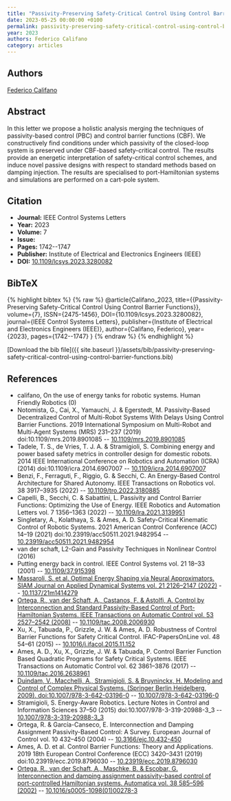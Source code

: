 ```yaml
---
title: "Passivity-Preserving Safety-Critical Control Using Control Barrier Functions"
date: 2023-05-25 00:00:00 +0100
permalink: passivity-preserving-safety-critical-control-using-control-barrier-functions
year: 2023
authors: Federico Califano
category: articles
---
```

 
## Authors
[Federico Califano](authors/federico-califano)
 
## Abstract
In this letter we propose a holistic analysis merging the techniques of passivity-based control (PBC) and control barrier functions (CBF). We constructively find conditions under which passivity of the closed-loop system is preserved under CBF-based safety-critical control. The results provide an energetic interpretation of safety-critical control schemes, and induce novel passive designs with respect to standard methods based on damping injection. The results are specialised to port-Hamiltonian systems and simulations are performed on a cart-pole system.
 
## Citation
- **Journal:** IEEE Control Systems Letters
- **Year:** 2023
- **Volume:** 7
- **Issue:** 
- **Pages:** 1742--1747
- **Publisher:** Institute of Electrical and Electronics Engineers (IEEE)
- **DOI:** [10.1109/lcsys.2023.3280082](https://doi.org/10.1109/lcsys.2023.3280082)
 
## BibTeX
{% highlight bibtex %}
{% raw %}
@article{Califano_2023,
  title={{Passivity-Preserving Safety-Critical Control Using Control Barrier Functions}},
  volume={7},
  ISSN={2475-1456},
  DOI={10.1109/lcsys.2023.3280082},
  journal={IEEE Control Systems Letters},
  publisher={Institute of Electrical and Electronics Engineers (IEEE)},
  author={Califano, Federico},
  year={2023},
  pages={1742--1747}
}
{% endraw %}
{% endhighlight %}
 
[Download the bib file]({{ site.baseurl }}/assets/bib/passivity-preserving-safety-critical-control-using-control-barrier-functions.bib)
 
## References
- califano, On the use of energy tanks for robotic systems. Human Friendly Robotics (0)
- Notomista, G., Cai, X., Yamauchi, J. & Egerstedt, M. Passivity-Based Decentralized Control of Multi-Robot Systems With Delays Using Control Barrier Functions. 2019 International Symposium on Multi-Robot and Multi-Agent Systems (MRS) 231–237 (2019) doi:10.1109/mrs.2019.8901085 -- [10.1109/mrs.2019.8901085](https://doi.org/10.1109/mrs.2019.8901085)
- Tadele, T. S., de Vries, T. J. A. & Stramigioli, S. Combining energy and power based safety metrics in controller design for domestic robots. 2014 IEEE International Conference on Robotics and Automation (ICRA) (2014) doi:10.1109/icra.2014.6907007 -- [10.1109/icra.2014.6907007](https://doi.org/10.1109/icra.2014.6907007)
- Benzi, F., Ferraguti, F., Riggio, G. & Secchi, C. An Energy-Based Control Architecture for Shared Autonomy. IEEE Transactions on Robotics vol. 38 3917–3935 (2022) -- [10.1109/tro.2022.3180885](https://doi.org/10.1109/tro.2022.3180885)
- Capelli, B., Secchi, C. & Sabattini, L. Passivity and Control Barrier Functions: Optimizing the Use of Energy. IEEE Robotics and Automation Letters vol. 7 1356–1363 (2022) -- [10.1109/lra.2021.3139951](https://doi.org/10.1109/lra.2021.3139951)
- Singletary, A., Kolathaya, S. & Ames, A. D. Safety-Critical Kinematic Control of Robotic Systems. 2021 American Control Conference (ACC) 14–19 (2021) doi:10.23919/acc50511.2021.9482954 -- [10.23919/acc50511.2021.9482954](https://doi.org/10.23919/acc50511.2021.9482954)
- van der schaft, L2-Gain and Passivity Techniques in Nonlinear Control (2016)
- Putting energy back in control. IEEE Control Systems vol. 21 18–33 (2001) -- [10.1109/37.915398](https://doi.org/10.1109/37.915398)
- [Massaroli, S. et al. Optimal Energy Shaping via Neural Approximators. SIAM Journal on Applied Dynamical Systems vol. 21 2126–2147 (2022)](optimal-energy-shaping-via-neural-approximators) -- [10.1137/21m1414279](https://doi.org/10.1137/21m1414279)
- [Ortega, R., van der Schaft, A., Castanos, F. & Astolfi, A. Control by Interconnection and Standard Passivity-Based Control of Port-Hamiltonian Systems. IEEE Transactions on Automatic Control vol. 53 2527–2542 (2008)](control-by-interconnection-and-standard-passivity-based-control-of-port-hamiltonian-systems) -- [10.1109/tac.2008.2006930](https://doi.org/10.1109/tac.2008.2006930)
- Xu, X., Tabuada, P., Grizzle, J. W. & Ames, A. D. Robustness of Control Barrier Functions for Safety Critical Control. IFAC-PapersOnLine vol. 48 54–61 (2015) -- [10.1016/j.ifacol.2015.11.152](https://doi.org/10.1016/j.ifacol.2015.11.152)
- Ames, A. D., Xu, X., Grizzle, J. W. & Tabuada, P. Control Barrier Function Based Quadratic Programs for Safety Critical Systems. IEEE Transactions on Automatic Control vol. 62 3861–3876 (2017) -- [10.1109/tac.2016.2638961](https://doi.org/10.1109/tac.2016.2638961)
- [Duindam, V., Macchelli, A., Stramigioli, S. & Bruyninckx, H. Modeling and Control of Complex Physical Systems. (Springer Berlin Heidelberg, 2009). doi:10.1007/978-3-642-03196-0](modeling-and-control-of-complex-physical-systems) -- [10.1007/978-3-642-03196-0](https://doi.org/10.1007/978-3-642-03196-0)
- Stramigioli, S. Energy-Aware Robotics. Lecture Notes in Control and Information Sciences 37–50 (2015) doi:10.1007/978-3-319-20988-3_3 -- [10.1007/978-3-319-20988-3_3](https://doi.org/10.1007/978-3-319-20988-3_3)
- Ortega, R. & García-Canseco, E. Interconnection and Damping Assignment Passivity-Based Control: A Survey. European Journal of Control vol. 10 432–450 (2004) -- [10.3166/ejc.10.432-450](https://doi.org/10.3166/ejc.10.432-450)
- Ames, A. D. et al. Control Barrier Functions: Theory and Applications. 2019 18th European Control Conference (ECC) 3420–3431 (2019) doi:10.23919/ecc.2019.8796030 -- [10.23919/ecc.2019.8796030](https://doi.org/10.23919/ecc.2019.8796030)
- [Ortega, R., van der Schaft, A., Maschke, B. & Escobar, G. Interconnection and damping assignment passivity-based control of port-controlled Hamiltonian systems. Automatica vol. 38 585–596 (2002)](interconnection-and-damping-assignment-passivity-based-control-of-port-controlled-hamiltonian-systems) -- [10.1016/s0005-1098(01)00278-3](https://doi.org/10.1016/s0005-1098(01)00278-3)

